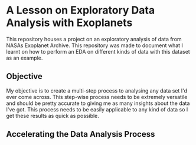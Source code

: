 # A Lesson on Exploratory Data Analysis with Exoplanets
This repository houses a project on an exploratory analysis of data from NASAs Exoplanet Archive. This repository was made to document what I learnt on how to perform an EDA on different kinds of data with this dataset as an example.

## Objective

My objective is to create a multi-step process to analysing any data set I'd ever come across. This step-wise process needs to be extremely versatile and should be pretty accurate to giving me as many insights about the data I've got. This process needs to be easily applicable to any kind of data so I get these results as quick as possible.

## Accelerating the Data Analysis Process